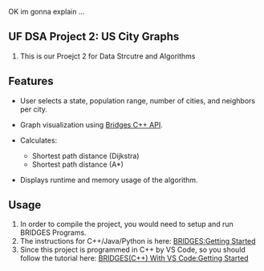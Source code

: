 OK im gonna explain ...

## UF DSA Project 2: US City Graphs

1. This is our Proejct 2 for Data Strcutre and Algorithms 


## Features
- User selects a state, population range, number of cities, and neighbors per city.
- Graph visualization using [Bridges C++ API](http://bridgesuncc.github.io/).
- Calculates:
  - Shortest path distance (Dijkstra)
  - Shortest path distance (A*)

- Displays runtime and memory usage of the algorithm.
  
## Usage

1. In order to compile the project, you would need to setup and run BRIDGES Programs.
2. The instructions for C++/Java/Python is here: [BRIDGES:Getting Started](https://bridgesuncc.github.io/bridges_setup.html)
3. Since this project is programmed in C++ by VS Code, so you should follow the tutorial here:
[BRIDGES(C++) With VS Code:Getting Started](https://bridgesuncc.github.io/bridges_setup_cxx_vscode.html)
